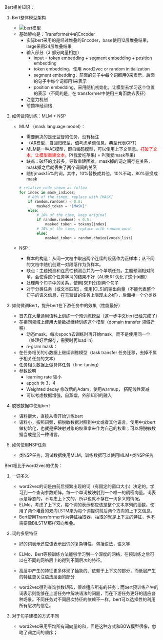 Bert相关知识：

1. Bert整体模型架构

   + ![bert模型](/Users/lixuanhong/Desktop/Materials/NLP/bert模型.jpeg)
   + 基础架构是：Transformer中的Encoder
     + 实际bert采用的是经过堆叠的Encoder，base使用12层堆叠结果，large采用24层堆叠结果
     + 输入部分（3 部分向量相加）
       + input = token embedding + segment embedding + position embedding
       + token embedding，使用 word2vec or random initialization
       + segment embedding，前面的句子中每个词都用0来表示，后面的句子中每个词都用1来表示
       + position embedding，采用随机初始化，让模型去学习这个位置的表示（不同的是，在 transformer中使用三角函数去表征）
     + 注意力机制
     + 前馈神经网络

2. 如何做预训练：MLM + NSP

   + MLM （mask language model）：
     + 需要解决的是无监督的任务，没有标注
     + （AR模型，自回归模型，值考虑单侧信息，典型代表GPT）
     + MLM是一种AE模型，即自编码模型，可以使用上下文信息。<font color=red>打破了文本，让模型重建文本</font>。P(我爱吃苹果) = P(我爱mask苹果)
     + 缺点：破坏的比较多，导致重建困难，mask掉的词之间存在关系，mask掉之后就丢失了两个词间的关系
     + 随机mask15%的词，其中，10%替换成其他，10%不动，80%替换成mask

     ```python
     # relative code shown as follow
     for index in mask_indices:
         # 80% of the timem, replace with [MASK]
         if random.random() < 0.8:
             masked_token = "[MASK]"
         else:
             # 10% of the time, keep original
             if random.random() < 0.5:
                 masked_token = tokens[index]
             # 10% of the time, replace with random word
             else:
                 masked_token = random.choice(vocab_list)
     ```
     
     
     
   + NSP：
     + 样本的构造：从同一文档中取出两个连续的段落作为正样本；从不同的文档中随机创建一对段落作为负样本。
     + 缺点：主题预测和连贯性预测合并为一个单项任务。主题预测相对简单，会使得这个任务学习的结果不好（ALBERT优化了这个问题）
     + 处理两个句子中的关系，使用[SEP]分割两个句子
     + 对于分类任务（或文本匹配），使用[CLS]的输出向量（不能代表整个句子的语义信息，在无监督的任务上表现未必好），后面接一个分类器

3. 如何微调Bert，提升bert在下游任务中的效果（性能最好）
   + 首先在大量通用语料上训练一个预训练模型（这一步中文bert已经完成了）
   + 在相同领域上使用大量数据继续训练这个模型（domain transfer 领域迁移）
     + 动态mask，每次epoch去训练时再开始mask，而不是使用同一个（处理好后保存，需要时再load in）
     + n-gram mask：
   + 在任务相关的小数据上继续训练模型（task transfer 任务迁移，去掉不属于相关任务的文本）
   + 任务相关数据上做具体任务（fine-tuning）
   + 参数说明
     + learning rate 较小
     + epoch 为 3，4
     + Weighted decay 修改后的Adam，使用warmup， 搭配线性衰减
     + 可以考虑数据增强，自蒸馏，外部知识的融入
4. 脱敏数据中使用bert
   + 语料很大，直接从零开始训练bert
   + 语料小，按照词频，把脱敏数据对照到中文或者其他语言，使用中文bert做初始化，也就是把映射对象的权重拿来作为自己的权重；可以将脱敏数据当成是另一种语言。
5. 如何使用NSP任务
   + 类NSP任务，测试数据使用MLM，训练数据可以使用MLM+类NSP任务



Bert相比于word2vec的优势：

1. 一词多义

   + word2vec的词是由前后频繁出现的词（有固定的窗口大小）决定的，学习到一个查询参数矩阵，每一个单词被映射到一个唯一的稠密向量。词表示是静态的，不考虑上下文的，所以也就不存在一词多义的情况。
   + ELMo，考虑了上下文，每个词的表示都应该是整个文本序列的函数。使用了两个堆叠的双向LSTM来为每个词提供前后两个方向的上下文信息。
   + Bert使用Transformer作为特征抽取器，抽取的就是上下文的特征，也不需要像BiLSTM那样双向堆叠。

2. 词的多层特征

   + 好的词表示还应该表示出词的复杂特性，包括语法，语义等
   + ELMo、Bert等预训练方法能够学习到一个深度的网络，在预训练之后可以在不同的网络层上的得到不同层次的特征。
   + 高层中产生的特征更多体现了抽象的、依赖于上下文的部分，而低层产生的特征更关注语法层面的部分

   + word2vec得到查询参数矩阵，很难适应所有的任务；而bert预训练产生的词表示则能够在上游任务中解决语法的问题，而在下游任务更好的适应各种场景。不同任务对不同层次特征的依赖不一样，bert可以选择性的利用所有层次的信息。

3. 对于句子建模的方式不同

   + word2vec采用平均所有词向量的和，但是这种方式和BOW模型很像，忽略了词之间的顺序；